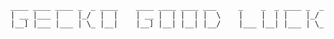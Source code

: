 	____ ____ ____ _  _ ____    ____ ____ ____ ___     _    _  _ ____ _  _ 
	| __ |___ |    |_/  |  |    | __ |  | |  | |  \    |    |  | |    |_/  
	|__] |___ |___ | \_ |__|    |__] |__| |__| |__/    |___ |__| |___ | \_
